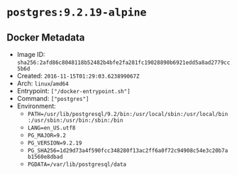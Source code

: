 # `postgres:9.2.19-alpine`

## Docker Metadata

- Image ID: `sha256:2afd86c8048118b52482b4bfe2fa281fc19028890b6921edd5a8ad2779cc5b6d`
- Created: `2016-11-15T01:29:03.623899067Z`
- Arch: `linux`/`amd64`
- Entrypoint: `["/docker-entrypoint.sh"]`
- Command: `["postgres"]`
- Environment:
  - `PATH=/usr/lib/postgresql/9.2/bin:/usr/local/sbin:/usr/local/bin:/usr/sbin:/usr/bin:/sbin:/bin`
  - `LANG=en_US.utf8`
  - `PG_MAJOR=9.2`
  - `PG_VERSION=9.2.19`
  - `PG_SHA256=1d29d73a4f590fcc348280f13ac2ff6a0f72c94908c54e3c20b7ab1560e8dbad`
  - `PGDATA=/var/lib/postgresql/data`
